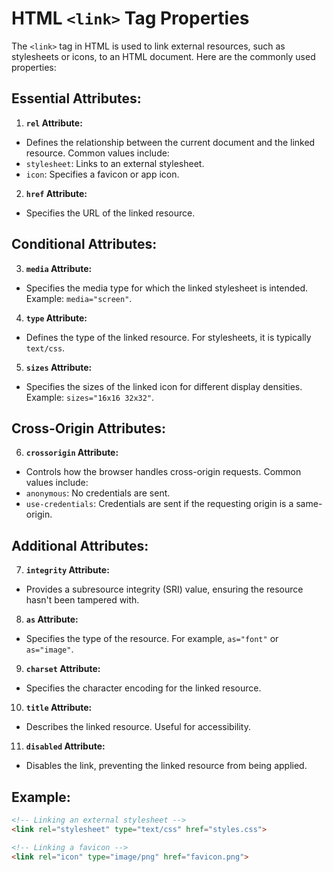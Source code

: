 # HTML `<link>` Tag Properties

The `<link>` tag in HTML is used to link external resources, such as stylesheets or icons, to an HTML document. Here are the commonly used properties:

## Essential Attributes:

1. **`rel` Attribute:**
- Defines the relationship between the current document and the linked resource. Common values include:
- `stylesheet`: Links to an external stylesheet.
- `icon`: Specifies a favicon or app icon.

2. **`href` Attribute:**
- Specifies the URL of the linked resource.

## Conditional Attributes:

3. **`media` Attribute:**
- Specifies the media type for which the linked stylesheet is intended. Example: `media="screen"`.

4. **`type` Attribute:**
- Defines the type of the linked resource. For stylesheets, it is typically `text/css`.

5. **`sizes` Attribute:**
- Specifies the sizes of the linked icon for different display densities. Example: `sizes="16x16 32x32"`.

## Cross-Origin Attributes:

6. **`crossorigin` Attribute:**
- Controls how the browser handles cross-origin requests. Common values include:
- `anonymous`: No credentials are sent.
- `use-credentials`: Credentials are sent if the requesting origin is a same-origin.

## Additional Attributes:

7. **`integrity` Attribute:**
- Provides a subresource integrity (SRI) value, ensuring the resource hasn't been tampered with.

8. **`as` Attribute:**
- Specifies the type of the resource. For example, `as="font"` or `as="image"`.

9. **`charset` Attribute:**
- Specifies the character encoding for the linked resource.

10. **`title` Attribute:**
- Describes the linked resource. Useful for accessibility.

11. **`disabled` Attribute:**
- Disables the link, preventing the linked resource from being applied.

## Example:

```html
<!-- Linking an external stylesheet -->
<link rel="stylesheet" type="text/css" href="styles.css">

<!-- Linking a favicon -->
<link rel="icon" type="image/png" href="favicon.png">